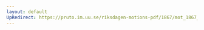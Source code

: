 ```yaml
---
layout: default
UpRedirect: https://pruto.im.uu.se/riksdagen-motions-pdf/1867/mot_1867__ak__57.pdf
---
```

